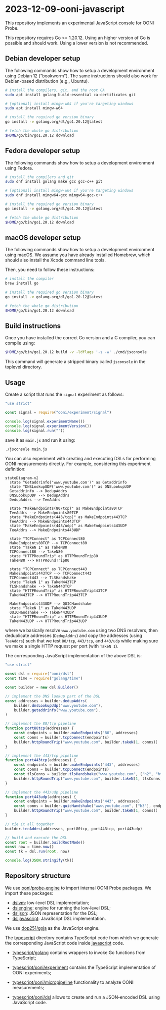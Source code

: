 # 2023-12-09-ooni-javascript

This repository implements an experimental JavaScript console for OONI Probe.

This repository requires Go >= 1.20.12. Using an higher version of Go is possible
and should work. Using a lower version is not recommended.

## Debian developer setup

The following commands show how to setup a development environment using Debian 12 ("bookworm"). The
same instructions should also work for Debian-based distribution (e.g., Ubuntu).

```bash
# install the compilers, git, and the root CA
sudo apt install golang build-essential ca-certificates git

# [optional] install mingw-w64 if you're targeting windows
sudo apt install mingw-w64

# install the required go version binary
go install -v golang.org/dl/go1.20.12@latest

# fetch the whole go distribution
$HOME/go/bin/go1.20.12 download
```

## Fedora developer setup

The following commands show how to setup a development environment using Fedora.

```bash
# install the compilers and git
sudo dnf install golang make gcc gcc-c++ git

# [optional] install mingw-w64 if you're targeting windows
sudo dnf install mingw64-gcc mingw64-gcc-c++

# install the required go version binary
go install -v golang.org/dl/go1.20.12@latest

# fetch the whole go distribution
$HOME/go/bin/go1.20.12 download
```

## macOS developer setup

The following commands show how to setup a development environment using macOS. We assume you
have already installed Homebrew, which should also install the Xcode command line tools.

Then, you need to follow these instructions:

```bash
# install the compiler
brew install go

# install the required go version binary
go install -v golang.org/dl/go1.20.12@latest

# fetch the whole go distribution
$HOME/go/bin/go1.20.12 download
```

## Build instructions

Once you have installed the correct Go version and a C compiler, you can compile using:

```bash
$HOME/go/bin/go1.20.12 build -v -ldflags '-s -w' ./cmd/jsconsole
```

This command will generate a stripped binary called `jsconsole` in the toplevel directory.

## Usage

Create a script that runs the `signal` experiment as follows:

```JavaScript
"use strict"

const signal = require("ooni/experiment/signal")

console.log(signal.experimentName())
console.log(signal.experimentVersion())
console.log(signal.run(""))
```

save it as `main.js` and run it using:

```bash
./jsconsole main.js
```

You can also experiment with creating and executing DSLs for performing
OONI measurements directly. For example, considering this experiment definition:

```mermaid
stateDiagram-v2
  state "Getaddrinfo('www.youtube.com')" as Getaddrinfo
  state "DNSLookupUDP('www.youtube.com')" as DNSLookupUDP
  Getaddrinfo --> DedupAddrs
  DNSLookupUDP --> DedupAddrs
  DedupAddrs --> TeeAddrs

  state "MakeEndpoints(80/tcp)" as MakeEndpoints80TCP
  TeeAddrs --> MakeEndpoints80TCP
  state "MakeEndpoints(443/tcp)" as MakeEndpoints443TCP
  TeeAddrs --> MakeEndpoints443TCP
  state "MakeEndpoints(443/udp)" as MakeEndpoints443UDP
  TeeAddrs --> MakeEndpoints443UDP

  state "TCPConnect" as TCPConnect80
  MakeEndpoints80TCP --> TCPConnect80
  state "TakeN 1" as TakeN80
  TCPConnect80 --> TakeN80
  state "HTTPRoundTrip" as HTTPRoundTrip80
  TakeN80 --> HTTPRoundTrip80

  state "TCPConnect" as TCPConnect443
  MakeEndpoints443TCP --> TCPConnect443
  TCPConnect443 --> TLSHandshake
  state "TakeN 1" as TakeN443TCP
  TLSHandshake --> TakeN443TCP
  state "HTTPRoundTrip" as HTTPRoundTrip443TCP
  TakeN443TCP --> HTTPRoundTrip443TCP

  MakeEndpoints443UDP --> QUICHandshake
  state "TakeN 1" as TakeN443UDP
  QUICHandshake --> TakeN443UDP
  state "HTTPRoundTrip" as HTTPRoundTrip443UDP
  TakeN443UDP --> HTTPRoundTrip443UDP
```

where we basically resolve `www.youtube.com` using two DNS resolvers, then
deduplicate addresses (`DedupAddrs`) and copy the addresses (using `TeeAddrs`)
such that we test `80/tcp`, `443/tcp`, and `443/udp` while making sure
we make a single HTTP request per port (with `TakeN 1`).

The corresponding JavaScript implementation of the above DSL is:

```JavaScript
"use strict"

const dsl = require("ooni/dsl")
const time = require("golang/time")

const builder = new dsl.Builder()

// implement the DNS lookup part of the DSL
const addresses = builder.dedupAddrs(
	builder.dnsLookupUdp("www.youtube.com"),
	builder.getaddrinfo("www.youtube.com"),
)

// implement the 80/tcp pipeline
function port80tcp(addresses) {
	const endpoints = builder.makeEndpoints("80", addresses)
	const conns = builder.tcpConnect(endpoints)
	builder.httpRoundTrip("www.youtube.com", builder.takeN(1, conns))
}

// implement the 443/tcp pipeline
function port443tcp(addresses) {
	const endpoints = builder.makeEndpoints("443", addresses)
	const conns = builder.tcpConnect(endpoints)
	const tlsConns = builder.tlsHandshake("www.youtube.com", ["h2", "http1/1.1"], conns)
	builder.httpRoundTrip("www.youtube.com", builder.takeN(1, tlsConns))
}

// implement the 443/udp pipeline
function port443udp(addresses) {
	const endpoints = builder.makeEndpoints("443", addresses)
	const conns = builder.quicHandshake("www.youtube.com", ["h3"], endpoints)
	builder.httpRoundTrip("www.youtube.com", builder.takeN(1, conns))
}

// tie it all together
builder.teeAddrs(addresses, port80tcp, port443tcp, port443udp)

// build and execute the DSL
const root = builder.buildRootNode()
const now = time.now()
const tk = dsl.run(root, now)

console.log(JSON.stringify(tk))
```

## Repository structure

We use [ooni/probe-engine](https://github.com/ooni/probe-engine) to import
internal OONI Probe packages. We import these packages:

* [dslvm](https://github.com/ooni/probe-engine/tree/v0.27.0/pkg/x/dslvm): low-level DSL implementation;
* [dslengine](https://github.com/ooni/probe-engine/tree/v0.27.0/pkg/x/dslengine): engine for running the low-level DSL;
* [dsljson](https://github.com/ooni/probe-engine/tree/v0.27.0/pkg/x/dsljson): JSON representation for the DSL;
* [dsljavascript](https://github.com/ooni/probe-engine/tree/v0.27.0/pkg/x/dsljavascript): JavaScript DSL implementation.

We use [dop251/goja](https://github.com/dop251/goja) as the JavaScript engine.

The [typescript](typescript) directory contains TypeScript code from which we generate the
corresponding JavaScript code inside [javascript](javascript) code.

* [typescript/golang](typescript/golang/) contains wrappers to invoke
Go functions from TypeScript;

* [typescript/ooni/experiment](typescript/ooni/experiment/) contains
the TypeScript implementation of OONI experiments;

* [typescript/ooni/micropipeline](typescript/ooni/micropipeline) functionality
to analyze OONI measurements;

* [typescript/ooni/dsl](typescript/ooni/dsl) allows to create
and run a JSON-encoded DSL using JavaScript code.
